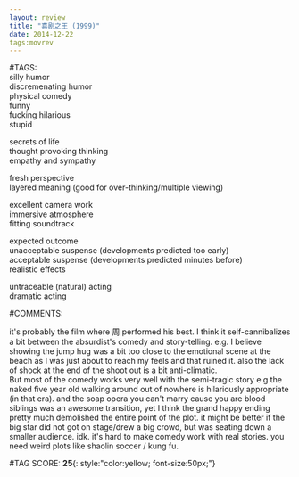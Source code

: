 ```yaml
---  
layout: review  
title: "喜剧之王 (1999)"  
date: 2014-12-22  
tags:movrev  
---  
```

  
#TAGS:  
silly humor  
discremenating humor  
physical comedy  
funny  
fucking hilarious  
stupid  
  
secrets of life  
thought provoking thinking  
empathy and sympathy  
  
fresh perspective  
layered meaning (good for over-thinking/multiple viewing)  
  
excellent camera work  
immersive atmosphere  
fitting soundtrack  
  
expected outcome  
unacceptable suspense (developments predicted too early)  
acceptable suspense (developments predicted minutes before)  
realistic effects  
  
untraceable (natural) acting  
dramatic acting  
  
#COMMENTS:  
  
it's probably the film where 周 performed his best. I think it self-cannibalizes a bit between the absurdist's comedy and story-telling. e.g. I believe showing the jump hug was a bit too close to the emotional scene at the beach as I was just about to reach my feels and that ruined it. also the lack of shock at the end of the shoot out is a bit anti-climatic.  
But most of the comedy works very well with the semi-tragic story e.g the naked five year old walking around out of nowhere is hilariously appropriate (in that era). and the soap opera you can't marry cause you are blood siblings was an awesome transition, yet I think the grand happy ending pretty much demolished the entire point of the plot. it might be better if the big star did not got on stage/drew a big crowd, but was seating down a smaller audience. idk. it's hard to make comedy work with real stories. you need weird plots like shaolin soccer / kung fu.  
  
  
  
  
  
#TAG SCORE: **25**{: style:"color:yellow; font-size:50px;"}  

